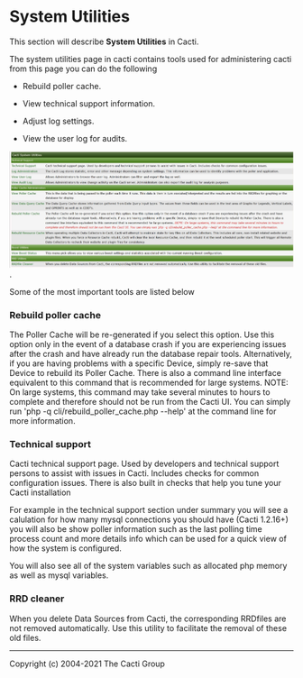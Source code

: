 # System Utilities

This section will describe **System Utilities** in Cacti.

The system utilities page in cacti contains tools used for administering
cacti from this page you can do the following

- Rebuild poller cache.

- View technical support information.

- Adjust log settings.

- View the user log for audits.

![System Utilities](images/cacti_system_utilities.JPG).

Some of the most important tools are listed below

### Rebuild poller cache

The Poller Cache will be re-generated if you select this option. Use this
option only in the event of a database crash if you are experiencing issues
after the crash and have already run the database repair tools. Alternatively,
if you are having problems with a specific Device, simply re-save that Device
to rebuild its Poller Cache. There is also a command line interface equivalent
to this command that is recommended for large systems. NOTE: On large systems,
this command may take several minutes to hours to complete and therefore
should not be run from the Cacti UI. You can simply run
'php -q cli/rebuild_poller_cache.php --help' at the command line for more
information.

### Technical support

Cacti technical support page. Used by developers and technical support persons
to assist with issues in Cacti. Includes checks for common configuration issues.
There is also built in checks that help you tune your Cacti installation 

For example in the technical support section under summary you will see 
a calulation for how many mysql connections you should have (Cacti 1.2.16+)
you  will also be show poller information such as the last polling time process
count and more details info which can be used for a quick view of how the system
is configured.



You will also see all of the system variables such as allocated php memory
as well as mysql variables.



### RRD cleaner

When you delete Data Sources from Cacti, the corresponding RRDfiles are not
removed automatically. Use this utility to facilitate the removal of
these old files.

---
Copyright (c) 2004-2021 The Cacti Group
